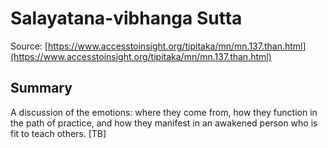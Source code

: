 # Salayatana-vibhanga Sutta

Source: [https://www.accesstoinsight.org/tipitaka/mn/mn.137.than.html](https://www.accesstoinsight.org/tipitaka/mn/mn.137.than.html)

## Summary
A discussion of the emotions: where they come from, how they function in the path of practice, and how they manifest in an awakened person who is fit to teach others. [TB]